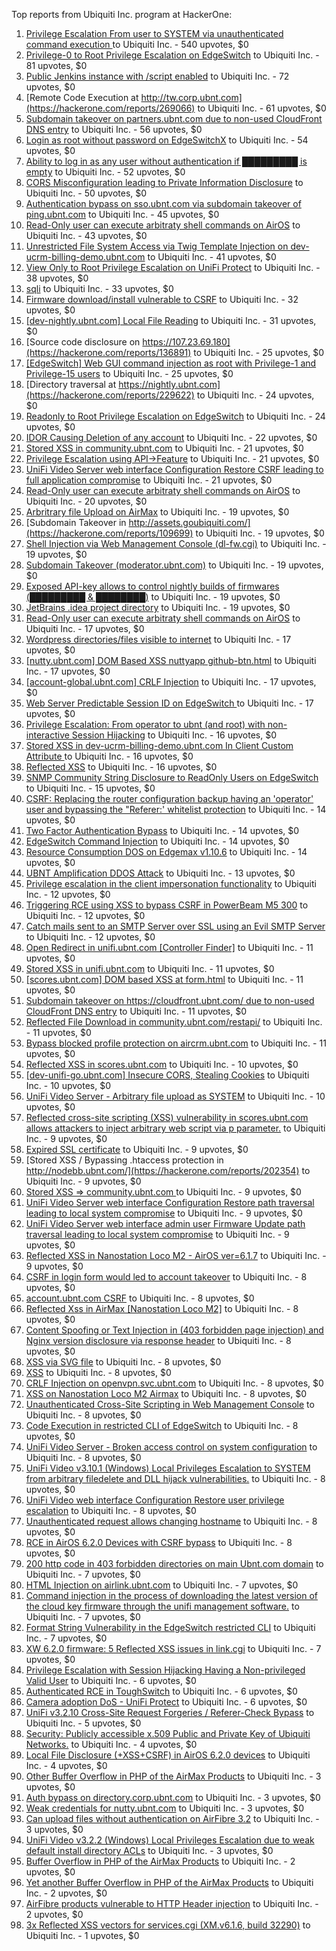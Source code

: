 Top reports from Ubiquiti Inc. program at HackerOne:

1. [Privilege Escalation From user to SYSTEM via unauthenticated command execution ](https://hackerone.com/reports/544928) to Ubiquiti Inc. - 540 upvotes, $0
2. [Privilege-0 to Root Privilege Escalation on EdgeSwitch](https://hackerone.com/reports/511025) to Ubiquiti Inc. - 81 upvotes, $0
3. [Public Jenkins instance with /script enabled](https://hackerone.com/reports/403402) to Ubiquiti Inc. - 72 upvotes, $0
4. [Remote Code Execution at http://tw.corp.ubnt.com](https://hackerone.com/reports/269066) to Ubiquiti Inc. - 61 upvotes, $0
5. [Subdomain takeover on partners.ubnt.com due to non-used CloudFront DNS entry](https://hackerone.com/reports/145224) to Ubiquiti Inc. - 56 upvotes, $0
6. [Login as root without password on EdgeSwitchX](https://hackerone.com/reports/512958) to Ubiquiti Inc. - 54 upvotes, $0
7. [Ability to log in as any user without authentication if █████████ is empty](https://hackerone.com/reports/215053) to Ubiquiti Inc. - 52 upvotes, $0
8. [CORS Misconfiguration leading to Private Information Disclosure](https://hackerone.com/reports/430249) to Ubiquiti Inc. - 50 upvotes, $0
9. [Authentication bypass on sso.ubnt.com via subdomain takeover of ping.ubnt.com](https://hackerone.com/reports/172137) to Ubiquiti Inc. - 45 upvotes, $0
10. [Read-Only user can execute arbitraty shell commands on AirOS](https://hackerone.com/reports/139398) to Ubiquiti Inc. - 43 upvotes, $0
11. [Unrestricted File System Access via Twig Template Injection on dev-ucrm-billing-demo.ubnt.com](https://hackerone.com/reports/301406) to Ubiquiti Inc. - 41 upvotes, $0
12. [View Only to Root Privilege Escalation on UniFi Protect](https://hackerone.com/reports/825764) to Ubiquiti Inc. - 38 upvotes, $0
13. [sqli](https://hackerone.com/reports/207695) to Ubiquiti Inc. - 33 upvotes, $0
14. [Firmware download/install vulnerable to CSRF](https://hackerone.com/reports/323852) to Ubiquiti Inc. - 32 upvotes, $0
15. [[dev-nightly.ubnt.com] Local File Reading](https://hackerone.com/reports/260420) to Ubiquiti Inc. - 31 upvotes, $0
16. [Source code disclosure on https://107.23.69.180](https://hackerone.com/reports/136891) to Ubiquiti Inc. - 25 upvotes, $0
17. [[EdgeSwitch] Web GUI command injection as root with Privilege-1 and Privilege-15 users](https://hackerone.com/reports/197958) to Ubiquiti Inc. - 25 upvotes, $0
18. [Directory traversal at https://nightly.ubnt.com](https://hackerone.com/reports/229622) to Ubiquiti Inc. - 24 upvotes, $0
19. [Readonly to Root Privilege Escalation on EdgeSwitch](https://hackerone.com/reports/796414) to Ubiquiti Inc. - 24 upvotes, $0
20. [IDOR Causing Deletion of any account](https://hackerone.com/reports/156537) to Ubiquiti Inc. - 22 upvotes, $0
21. [Stored XSS in community.ubnt.com](https://hackerone.com/reports/179164) to Ubiquiti Inc. - 21 upvotes, $0
22. [Privilege Escalation using API-\>Feature](https://hackerone.com/reports/239719) to Ubiquiti Inc. - 21 upvotes, $0
23. [UniFi Video Server web interface Configuration Restore CSRF leading to full application compromise](https://hackerone.com/reports/329749) to Ubiquiti Inc. - 21 upvotes, $0
24. [Read-Only user can execute arbitraty shell commands on AirOS](https://hackerone.com/reports/128750) to Ubiquiti Inc. - 20 upvotes, $0
25. [Arbritrary file Upload on AirMax](https://hackerone.com/reports/73480) to Ubiquiti Inc. - 19 upvotes, $0
26. [Subdomain Takeover in http://assets.goubiquiti.com/](https://hackerone.com/reports/109699) to Ubiquiti Inc. - 19 upvotes, $0
27. [Shell Injection via Web Management Console (dl-fw.cgi)](https://hackerone.com/reports/121940) to Ubiquiti Inc. - 19 upvotes, $0
28. [Subdomain Takeover (moderator.ubnt.com)](https://hackerone.com/reports/181665) to Ubiquiti Inc. - 19 upvotes, $0
29. [Exposed API-key allows to control nightly builds of firmwares (█████████ & ████████)](https://hackerone.com/reports/179986) to Ubiquiti Inc. - 19 upvotes, $0
30. [JetBrains .idea project directory](https://hackerone.com/reports/80990) to Ubiquiti Inc. - 19 upvotes, $0
31. [Read-Only user can execute arbitraty shell commands on AirOS](https://hackerone.com/reports/119317) to Ubiquiti Inc. - 17 upvotes, $0
32. [Wordpress directories/files visible to internet](https://hackerone.com/reports/201984) to Ubiquiti Inc. - 17 upvotes, $0
33. [[nutty.ubnt.com] DOM Based XSS nuttyapp github-btn.html](https://hackerone.com/reports/200753) to Ubiquiti Inc. - 17 upvotes, $0
34. [[account-global.ubnt.com] CRLF Injection](https://hackerone.com/reports/145128) to Ubiquiti Inc. - 17 upvotes, $0
35. [Web Server Predictable Session ID on EdgeSwitch ](https://hackerone.com/reports/774393) to Ubiquiti Inc. - 17 upvotes, $0
36. [Privilege Escalation: From operator to ubnt (and root) with non-interactive Session Hijacking](https://hackerone.com/reports/241044) to Ubiquiti Inc. - 16 upvotes, $0
37. [Stored XSS in dev-ucrm-billing-demo.ubnt.com In Client Custom Attribute ](https://hackerone.com/reports/275515) to Ubiquiti Inc. - 16 upvotes, $0
38. [Reflected XSS](https://hackerone.com/reports/304175) to Ubiquiti Inc. - 16 upvotes, $0
39. [SNMP Community String Disclosure to ReadOnly Users on EdgeSwitch](https://hackerone.com/reports/797988) to Ubiquiti Inc. - 15 upvotes, $0
40. [CSRF: Replacing the router configuration backup having an 'operator' user and bypassing the "Referer:' whitelist protection](https://hackerone.com/reports/240098) to Ubiquiti Inc. - 14 upvotes, $0
41. [Two Factor Authentication Bypass](https://hackerone.com/reports/350288) to Ubiquiti Inc. - 14 upvotes, $0
42. [EdgeSwitch Command Injection](https://hackerone.com/reports/508256) to Ubiquiti Inc. - 14 upvotes, $0
43. [Resource Consumption DOS on Edgemax v1.10.6](https://hackerone.com/reports/406614) to Ubiquiti Inc. - 14 upvotes, $0
44. [UBNT Amplification DDOS Attack](https://hackerone.com/reports/221625) to Ubiquiti Inc. - 13 upvotes, $0
45. [Privilege escalation in the client impersonation functionality](https://hackerone.com/reports/221454) to Ubiquiti Inc. - 12 upvotes, $0
46. [Triggering RCE using XSS to bypass CSRF in PowerBeam M5 300](https://hackerone.com/reports/289264) to Ubiquiti Inc. - 12 upvotes, $0
47. [Catch mails sent to an SMTP Server over SSL using an Evil SMTP Server](https://hackerone.com/reports/519582) to Ubiquiti Inc. - 12 upvotes, $0
48. [Open Redirect in unifi.ubnt.com [Controller Finder]](https://hackerone.com/reports/141355) to Ubiquiti Inc. - 11 upvotes, $0
49. [Stored XSS in unifi.ubnt.com](https://hackerone.com/reports/142084) to Ubiquiti Inc. - 11 upvotes, $0
50. [[scores.ubnt.com] DOM based XSS at form.html](https://hackerone.com/reports/158484) to Ubiquiti Inc. - 11 upvotes, $0
51. [Subdomain takeover on https://cloudfront.ubnt.com/ due to non-used CloudFront DNS entry](https://hackerone.com/reports/210188) to Ubiquiti Inc. - 11 upvotes, $0
52. [Reflected File Download in community.ubnt.com/restapi/](https://hackerone.com/reports/107960) to Ubiquiti Inc. - 11 upvotes, $0
53. [Bypass blocked profile protection on aircrm.ubnt.com](https://hackerone.com/reports/332631) to Ubiquiti Inc. - 11 upvotes, $0
54. [Reflected XSS in scores.ubnt.com](https://hackerone.com/reports/130889) to Ubiquiti Inc. - 10 upvotes, $0
55. [[dev-unifi-go.ubnt.com] Insecure CORS, Stealing Cookies](https://hackerone.com/reports/219014) to Ubiquiti Inc. - 10 upvotes, $0
56. [UniFi Video Server - Arbitrary file upload as SYSTEM](https://hackerone.com/reports/129641) to Ubiquiti Inc. - 10 upvotes, $0
57. [Reflected cross-site scripting (XSS) vulnerability in scores.ubnt.com allows attackers to inject arbitrary web script via p parameter.](https://hackerone.com/reports/208622) to Ubiquiti Inc. - 9 upvotes, $0
58. [Expired SSL certificate](https://hackerone.com/reports/220615) to Ubiquiti Inc. - 9 upvotes, $0
59. [Stored XSS / Bypassing .htaccess protection in http://nodebb.ubnt.com/](https://hackerone.com/reports/202354) to Ubiquiti Inc. - 9 upvotes, $0
60. [Stored XSS =\> community.ubnt.com ](https://hackerone.com/reports/294048) to Ubiquiti Inc. - 9 upvotes, $0
61. [UniFi Video Server web interface Configuration Restore path traversal leading to local system compromise](https://hackerone.com/reports/329770) to Ubiquiti Inc. - 9 upvotes, $0
62. [UniFi Video Server web interface admin user Firmware Update path traversal leading to local system compromise](https://hackerone.com/reports/330051) to Ubiquiti Inc. - 9 upvotes, $0
63. [Reflected XSS in Nanostation Loco M2 - AirOS ver=6.1.7](https://hackerone.com/reports/386570) to Ubiquiti Inc. - 9 upvotes, $0
64. [CSRF in login form would led to account takeover](https://hackerone.com/reports/50703) to Ubiquiti Inc. - 8 upvotes, $0
65. [account.ubnt.com CSRF](https://hackerone.com/reports/101909) to Ubiquiti Inc. - 8 upvotes, $0
66. [Reflected Xss in AirMax [Nanostation Loco M2]](https://hackerone.com/reports/149287) to Ubiquiti Inc. - 8 upvotes, $0
67. [Content Spoofing or Text Injection in (403 forbidden page injection) and Nginx version disclosure via response header](https://hackerone.com/reports/203391) to Ubiquiti Inc. - 8 upvotes, $0
68. [XSS via SVG file](https://hackerone.com/reports/212253) to Ubiquiti Inc. - 8 upvotes, $0
69. [XSS](https://hackerone.com/reports/219170) to Ubiquiti Inc. - 8 upvotes, $0
70. [CRLF Injection on openvpn.svc.ubnt.com](https://hackerone.com/reports/232327) to Ubiquiti Inc. - 8 upvotes, $0
71. [XSS on Nanostation Loco M2 Airmax](https://hackerone.com/reports/158287) to Ubiquiti Inc. - 8 upvotes, $0
72. [Unauthenticated Cross-Site Scripting in Web Management Console](https://hackerone.com/reports/121941) to Ubiquiti Inc. - 8 upvotes, $0
73. [Code Execution in restricted CLI of EdgeSwitch](https://hackerone.com/reports/313245) to Ubiquiti Inc. - 8 upvotes, $0
74. [UniFi Video Server - Broken access control on system configuration](https://hackerone.com/reports/129698) to Ubiquiti Inc. - 8 upvotes, $0
75. [UniFi Video v3.10.1 (Windows) Local Privileges Escalation to SYSTEM from arbitrary filedelete and DLL hijack vulnerabilities.](https://hackerone.com/reports/530967) to Ubiquiti Inc. - 8 upvotes, $0
76. [UniFi Video web interface Configuration Restore user privilege escalation](https://hackerone.com/reports/329659) to Ubiquiti Inc. - 8 upvotes, $0
77. [Unauthenticated request allows changing hostname](https://hackerone.com/reports/802079) to Ubiquiti Inc. - 8 upvotes, $0
78. [RCE in AirOS 6.2.0 Devices with CSRF bypass](https://hackerone.com/reports/703659) to Ubiquiti Inc. - 8 upvotes, $0
79. [200 http code in 403 forbidden directories on main Ubnt.com domain](https://hackerone.com/reports/220150) to Ubiquiti Inc. - 7 upvotes, $0
80. [HTML Injection on airlink.ubnt.com](https://hackerone.com/reports/226783) to Ubiquiti Inc. - 7 upvotes, $0
81. [Command injection in the process of downloading the latest version of the cloud key firmware through the unifi management software.](https://hackerone.com/reports/183458) to Ubiquiti Inc. - 7 upvotes, $0
82. [Format String Vulnerability in the EdgeSwitch restricted CLI](https://hackerone.com/reports/311884) to Ubiquiti Inc. - 7 upvotes, $0
83. [XW 6.2.0 firmware: 5 Reflected XSS issues in link.cgi](https://hackerone.com/reports/802498) to Ubiquiti Inc. - 7 upvotes, $0
84. [Privilege Escalation with Session Hijacking Having a Non-privileged Valid User](https://hackerone.com/reports/242407) to Ubiquiti Inc. - 6 upvotes, $0
85. [Authenticated RCE in ToughSwitch](https://hackerone.com/reports/273449) to Ubiquiti Inc. - 6 upvotes, $0
86. [Camera adoption DoS - UniFi Protect](https://hackerone.com/reports/1008579) to Ubiquiti Inc. - 6 upvotes, $0
87. [UniFi v3.2.10 Cross-Site Request Forgeries / Referer-Check Bypass](https://hackerone.com/reports/52635) to Ubiquiti Inc. - 5 upvotes, $0
88. [Security: Publicly accessible x.509 Public and Private Key of Ubiquiti Networks.](https://hackerone.com/reports/265701) to Ubiquiti Inc. - 4 upvotes, $0
89. [Local File Disclosure (+XSS+CSRF) in AirOS 6.2.0 devices](https://hackerone.com/reports/661647) to Ubiquiti Inc. - 4 upvotes, $0
90. [Other Buffer Overflow in PHP of the AirMax Products](https://hackerone.com/reports/74004) to Ubiquiti Inc. - 3 upvotes, $0
91. [Auth bypass on directory.corp.ubnt.com](https://hackerone.com/reports/116504) to Ubiquiti Inc. - 3 upvotes, $0
92. [Weak credentials for nutty.ubnt.com](https://hackerone.com/reports/204052) to Ubiquiti Inc. - 3 upvotes, $0
93. [Can upload files without authentication on AirFibre 3.2](https://hackerone.com/reports/201529) to Ubiquiti Inc. - 3 upvotes, $0
94. [UniFi Video v3.2.2 (Windows) Local Privileges Escalation due to weak default install directory ACLs](https://hackerone.com/reports/140793) to Ubiquiti Inc. - 3 upvotes, $0
95. [Buffer Overflow in PHP of the AirMax Products](https://hackerone.com/reports/73491) to Ubiquiti Inc. - 2 upvotes, $0
96. [Yet another Buffer Overflow in PHP of the AirMax Products](https://hackerone.com/reports/74025) to Ubiquiti Inc. - 2 upvotes, $0
97. [AirFibre products vulnerable to HTTP Header injection](https://hackerone.com/reports/203673) to Ubiquiti Inc. - 2 upvotes, $0
98. [3x Reflected XSS vectors for services.cgi (XM.v6.1.6, build 32290)](https://hackerone.com/reports/331368) to Ubiquiti Inc. - 1 upvotes, $0
